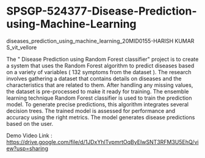 # SPSGP-524377-Disease-Prediction-using-Machine-Learning
diseases_prediction_using_machine_learning_20MID0155-HARISH KUMAR S_vit_vellore

The " Disease Prediction using Random Forest classifier" project is to create a system that uses the Random Forest algorithm to predict diseases based on a variety of variables ( 132 symptoms from the dataset ).
The research involves gathering a dataset that contains details on diseases and the characteristics that are related to them. After handling any missing values, the dataset is pre-processed to make it ready for training. 
The ensemble learning technique Random Forest classifier is used to train the prediction model. 
To generate precise predictions, this algorithm integrates several decision trees. The trained model is assessed for performance and accuracy using the right metrics. 
The model generates disease predictions based on the user.

Demo Video Link : https://drive.google.com/file/d/1JDxYhlTvpmrtOqByEIwSNT3RFM3U5EhQ/view?usp=sharing
